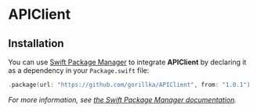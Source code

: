 # APIClient

## Installation

You can use [Swift Package Manager](https://github.com/apple/swift-package-manager) to integrate **APIClient** by declaring it as a dependency in your `Package.swift` file:

```swift
.package(url: "https://github.com/gorillka/APIClient", from: "1.0.1")
```

*For more information, see [the Swift Package Manager documentation](https://github.com/apple/swift-package-manager/tree/master/Documentation).*
